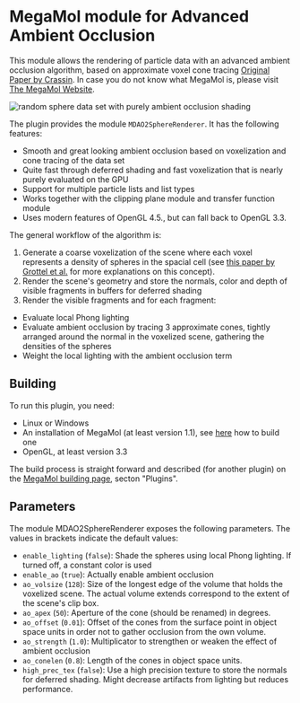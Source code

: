 # MegaMol module for Advanced Ambient Occlusion
This module allows the rendering of particle data with an advanced ambient occlusion algorithm, based on approximate voxel cone tracing [Original Paper by Crassin](http://maverick.inria.fr/Publications/2011/CNSGE11b/). In case you do not know what MegaMol is, please visit [The MegaMol Website](http://megamol.org).

![random sphere data set with purely ambient occlusion shading](https://github.com/jstaib-tud/megamol-mdao2/raw/master/demo.png)

The plugin provides the module `MDAO2SphereRenderer`. It has the following features:
* Smooth and great looking ambient occlusion based on voxelization and cone tracing of the data set
* Quite fast through deferred shading and fast voxelization that is nearly purely evaluated on the GPU
* Support for multiple particle lists and list types
* Works together with the clipping plane module and transfer function module
* Uses modern features of OpenGL 4.5., but can fall back to OpenGL 3.3.

The general workflow of the algorithm is:
1. Generate a coarse voxelization of the scene where each voxel represents a density of spheres in the spacial cell (see [this paper by Grottel et al.](http://ieeexplore.ieee.org/xpl/articleDetails.jsp?arnumber=6183593) for more explanations on this concept).
2. Render the scene's geometry and store the normals, color and depth of visible fragments in buffers for deferred shading
3. Render the visible fragments and for each fragment:
  * Evaluate local Phong lighting
  * Evaluate ambient occlusion by tracing 3 approximate cones, tightly arranged around the normal in the voxelized scene, gathering the densities of the spheres
  * Weight the local lighting with the ambient occlusion term

## Building
To run this plugin, you need:
* Linux or Windows
* An installation of MegaMol (at least version 1.1), see [here](https://svn.vis.uni-stuttgart.de/trac/megamol/wiki/HowToBuild11) how to build one
* OpenGL, at least version 3.3

The build process is straight forward and described (for another plugin) on the [MegaMol building page](https://svn.vis.uni-stuttgart.de/trac/megamol/wiki/HowToBuild11), secton "Plugins".

## Parameters
The module MDAO2SphereRenderer exposes the following parameters. The values in brackets indicate the default values:
* `enable_lighting` (`false`): Shade the spheres using local Phong lighting. If turned off, a constant color is used
* `enable_ao` (`true`): Actually enable ambient occlusion
* `ao_volsize` (`128`): Size of the longest edge of the volume that holds the voxelized scene. The actual volume extends correspond to the extent of the scene's clip box.
* `ao_apex` (`50`): Aperture of the cone (should be renamed) in degrees. 
* `ao_offset` (`0.01`): Offset of the cones from the surface point in object space units in order not to gather occlusion from the own volume.
* `ao_strength` (`1.0`): Multiplicator to strengthen or weaken the effect of ambient occlusion
* `ao_conelen` (`0.8`): Length of the cones in object space units.
* `high_prec_tex` (`false`): Use a high precision texture to store the normals for deferred shading. Might decrease artifacts from lighting but reduces performance.
